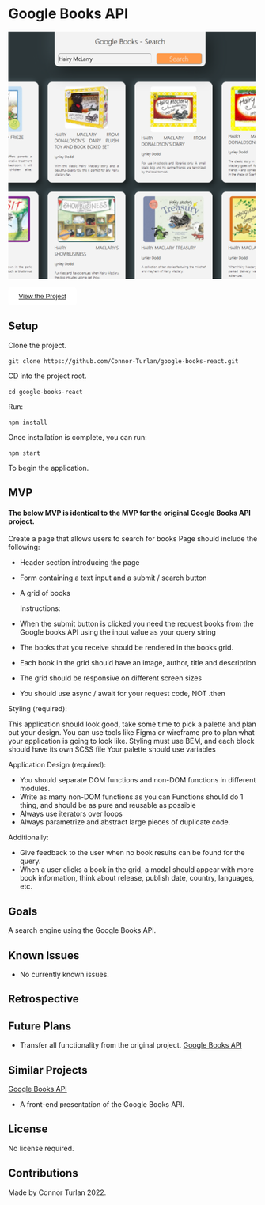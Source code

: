 # Google Books API

<img src="Preview.png" height="500px" width="500px" />

<button style="border: 1px solid white; border-radius:5px; padding: 10px 20px; background-color:white;"><a href="https://connor-turlan.github.io/google-books-react/">View the Project</a></button>

## Setup

Clone the project.

`git clone https://github.com/Connor-Turlan/google-books-react.git`

CD into the project root.

`cd google-books-react`

Run:

`npm install`

Once installation is complete, you can run:

`npm start`

To begin the application.

## MVP

#### The below MVP is identical to the MVP for the original Google Books API project.

Create a page that allows users to search for books
Page should include the following:

-   Header section introducing the page
-   Form containing a text input and a submit / search button
-   A grid of books

    Instructions:

-   When the submit button is clicked you need the request books from the Google books API using the input value as your query string
-   The books that you receive should be rendered in the books grid.
-   Each book in the grid should have an image, author, title and description
-   The grid should be responsive on different screen sizes
-   You should use async / await for your request code, NOT .then

Styling (required):

This application should look good, take some time to pick a palette and plan out your design. You can use tools like Figma or wireframe pro to plan what your application is going to look like.
Styling must use BEM, and each block should have its own SCSS file Your palette should use variables

Application Design (required):

-   You should separate DOM functions and non-DOM functions in different modules.
-   Write as many non-DOM functions as you can Functions should do 1 thing, and should be as pure and reusable as possible
-   Always use iterators over loops
-   Always parametrize and abstract large pieces of duplicate code.

Additionally:

-   Give feedback to the user when no book results can be found for the query.
-   When a user clicks a book in the grid, a modal should appear with more book information, think about release, publish date, country, languages, etc.

## Goals

A search engine using the Google Books API.

## Known Issues

-   No currently known issues.

## Retrospective

## Future Plans

-   Transfer all functionality from the original project. [Google Books API]()

## Similar Projects

[Google Books API]()

-   A front-end presentation of the Google Books API.

## License

No license required.

## Contributions

Made by Connor Turlan 2022.
